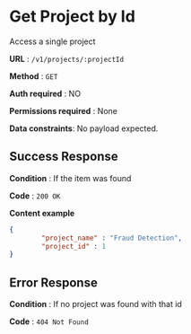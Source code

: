 # Get Project by Id
Access a single project

**URL** : `/v1/projects/:projectId`

**Method** : `GET`

**Auth required** : NO

**Permissions required** : None

**Data constraints**: No payload expected.

## Success Response

**Condition** : If the item was found

**Code** : `200 OK`

**Content example**

```json
{
		"project_name" : "Fraud Detection",
		"project_id" : 1
}
```

## Error Response

**Condition** : If no project was found with that id

**Code** : `404 Not Found`